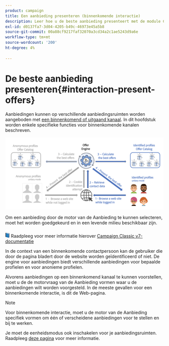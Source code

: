 ```yaml
---
product: campaign
title: Een aanbieding presenteren (binnenkomende interactie)
description: Leer hoe u de beste aanbieding presenteert met de module Campagne Interaction
exl-id: d0137fa7-3d04-4205-b49c-46973e45a5b8
source-git-commit: 00a88cf9217faf32070a3cd34a2c1ae5243d9a6e
workflow-type: tm+mt
source-wordcount: '200'
ht-degree: 4%

---
```


# De beste aanbieding presenteren{#interaction-present-offers}

Aanbiedingen kunnen op verschillende aanbiedingsruimten worden aangeboden met [een binnenkomend of uitgaand kanaal](interaction-architecture.md#interaction-types). In dit hoofdstuk worden enkele specifieke functies voor binnenkomende kanalen beschreven.

![](assets/inbound-interactions.png)

Om een aanbieding door de motor van de Aanbieding te kunnen selecteren, moet het worden goedgekeurd en in een levende milieu beschikbaar zijn.

![](../assets/do-not-localize/book.png) Raadpleeg voor meer informatie hierover [Campaign Classic v7-documentatie](https://experienceleague.adobe.com/docs/campaign-classic/using/managing-offers/managing-an-offer-catalog/approving-and-activating-an-offer.html?lang=en#approving-offer-content)

In de context van een binnenkomende contactpersoon kan de gebruiker die door de pagina bladert door de website worden geïdentificeerd of niet. De engine voor aanbiedingen biedt verschillende aanbiedingen voor bepaalde profielen en voor anonieme profielen.

Alvorens aanbiedingen op een binnenkomend kanaal te kunnen voorstellen, moet u de de motorvraag van de Aanbieding vormen waar u de aanbiedingen wilt worden voorgesteld. In de meeste gevallen voor een binnenkomende interactie, is dit de Web-pagina.

>[!NOTE]
>
>Voor binnenkomende interactie, moet u de motor van de Aanbieding specifiek vormen om één of verscheidene aanbiedingen voor te stellen en bij te werken.
>
>Je moet de eenheidsmodus ook inschakelen voor je aanbiedingsruimten. Raadpleeg [deze pagina](interaction-offer-spaces.md) voor meer informatie.
